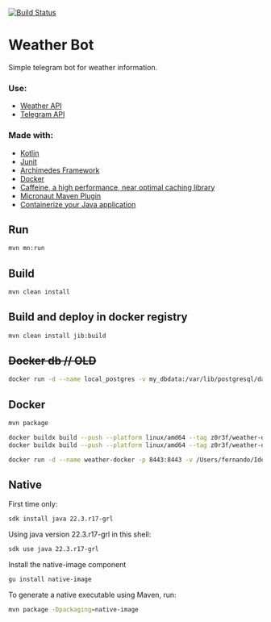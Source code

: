 [![Build Status](https://dev.azure.com/ferozar/Weather%20Bot/_apis/build/status%2Fz0r3f.weather-app?branchName=master)](https://dev.azure.com/ferozar/Weather%20Bot/_build/latest?definitionId=25&branchName=master)

# Weather Bot
Simple telegram bot for weather information. 

### Use:
- [Weather API](https://openweathermap.org/api)
- [Telegram API](https://core.telegram.org/bots)

### Made with:
- [Kotlin](https://kotlinlang.org/)
- [Junit](https://junit.org/)
- [Archimedes Framework](https://github.com/archimedes-projects/archimedes-jvm)
- [Docker](https://www.docker.com/blog/multi-arch-build-and-images-the-simple-way/)
- [Caffeine, a high performance, near optimal caching library](https://github.com/ben-manes/caffeine)
- [Micronaut Maven Plugin](https://micronaut-projects.github.io/micronaut-maven-plugin/snapshot/examples/package.html)
- [Containerize your Java application](https://github.com/GoogleContainerTools/jib)

## Run

```bash
mvn mn:run
```

## Build
```bash
mvn clean install
```

## Build and deploy in docker registry
```bash
mvn clean install jib:build
```

## ~~Docker db // OLD~~

```bash
docker run -d --name local_postgres -v my_dbdata:/var/lib/postgresql/data -p 5432:5432 -e POSTGRES_USER=postgres -e POSTGRES_PASSWORD=verysecret -e POSTGRES_DB=postgres -d postgres:latest
```

## Docker

```bash
mvn package
```

```bash
docker buildx build --push --platform linux/amd64 --tag z0r3f/weather-docker:latest .
docker buildx build --push --platform linux/amd64 --tag z0r3f/weather-docker:0.3.0 .
```

```bash
docker run -d --name weather-docker -p 8443:8443 -v /Users/fernando/IdeaProjects/weather-app/weather-delivery/data:/data z0r3f/weather-docker:latest
```

## Native

First time only:
```bash
sdk install java 22.3.r17-grl
```

Using java version 22.3.r17-grl in this shell:
```bash
sdk use java 22.3.r17-grl
```

Install the native-image component
```bash
gu install native-image
```

To generate a native executable using Maven, run:
```bash
mvn package -Dpackaging=native-image
```

